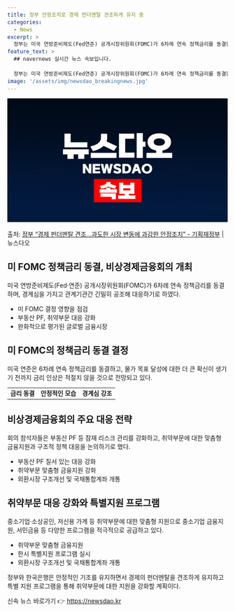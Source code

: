 ```yaml
---
title: 정부 안정조치로 경제 펀더멘탈 견조하게 유지 중
categories:
  - News
excerpt: >
  정부는 미국 연방준비제도(Fed연준) 공개시장위원회(FOMC)가 6차례 연속 정책금리를 동결한 것에 대해 금…
feature_text: >
  ## navernews 실시간 뉴스 속보입니다.

  정부는 미국 연방준비제도(Fed연준) 공개시장위원회(FOMC)가 6차례 연속 정책금리를 동결한 것에 대해 금…
image: '/assets/img/newsdao_breakingnews.jpg'
---
```


![뉴스다오 속보](/assets/img/newsdao_breakingnews.jpg)

<p>출처: <a href="https://newsdao.kr/3720" rel="dofollow">정부 “경제 펀더멘탈 견조…과도한 시장 변동에 과감한 안정조치” - 기획재정부</a> | 뉴스다오</p>

<h2 data-ke-size="size26">미 FOMC 정책금리 동결, 비상경제금융회의 개최</h2>
<p data-ke-size="size16">미국 연방준비제도(Fed·연준) 공개시장위원회(FOMC)가 6차례 연속 정책금리를 동결하며, 경계심을 가지고 관계기관간 긴밀히 공조해 대응하기로 하였다.</p>
<ul>
<li>미 FOMC 결정 영향을 점검</li>
<li>부동산 PF, 취약부문 대응 강화</li>
<li>완화적으로 평가된 글로벌 금융시장</li>
</ul>

<h2 data-ke-size="size26">미 FOMC의 정책금리 동결 결정</h2>
<p data-ke-size="size16">미국 연준은 6차례 연속 정책금리를 동결하고, 물가 목표 달성에 대한 더 큰 확신이 생기기 전까지 금리 인상은 적절치 않을 것으로 전망되고 있다.</p>
<table>
<tr>
<td style="text-align: center; height: 17px;"><b>금리 동결</b></td>
<td style="text-align: center; height: 17px;"><b>안정적인 모습</b></td>
<td style="text-align: center; height: 17px;"><b>경계심 강조</b></td>
</tr>
</table>

<h2 data-ke-size="size26">비상경제금융회의 주요 대응 전략</h2>
<p data-ke-size="size16">회의 참석자들은 부동산 PF 등 잠재 리스크 관리를 강화하고, 취약부문에 대한 맞춤형 금융지원과 구조적 정책 대응을 논의하기로 했다.</p>
<ul>
<li>부동산 PF 질서 있는 대응 강화</li>
<li>취약부문 맞춤형 금융지원 강화</li>
<li>외환시장 구조개선 및 국채통합계좌 개통</li>
</ul>

<h2 data-ke-size="size26">취약부문 대응 강화와 특별지원 프로그램</h2>
<p data-ke-size="size16">중소기업·소상공인, 저신용 가계 등 취약부문에 대한 맞춤형 지원으로 중소기업 금융지원, 서민금융 등 다양한 프로그램을 적극적으로 공급하고 있다.</p>
<ul>
<li>취약부문 맞춤형 금융지원</li>
<li>한시 특별지원 프로그램 실시</li>
<li>외환시장 구조개선 및 국채통합계좌 개통</li>
</ul>

<p data-ke-size="size16">정부와 한국은행은 안정적인 기조를 유지하면서 경제의 펀더멘탈을 견조하게 유지하고 특별 지원 프로그램을 통해 취약부문에 대한 지원을 강화할 계획이다.</p> 

신속 뉴스 바로가기 👉 <a href="https://newsdao.kr" rel="dofollow">https://newsdao.kr</a>


